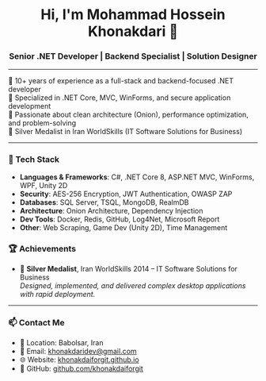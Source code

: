 <h1 align="center">Hi, I'm Mohammad Hossein Khonakdari 👋</h1>
<h3 align="center">Senior .NET Developer | Backend Specialist | Solution Designer</h3>

---

🔹 10+ years of experience as a full-stack and backend-focused .NET developer  
🔹 Specialized in .NET Core, MVC, WinForms, and secure application development  
🔹 Passionate about clean architecture (Onion), performance optimization, and problem-solving  
🔹 Silver Medalist in Iran WorldSkills (IT Software Solutions for Business)

---

### 🔧 Tech Stack

- **Languages & Frameworks**: C#, .NET Core 8, ASP.NET MVC, WinForms, WPF, Unity 2D  
- **Security**: AES-256 Encryption, JWT Authentication, OWASP ZAP  
- **Databases**: SQL Server, TSQL, MongoDB, RealmDB  
- **Architecture**: Onion Architecture, Dependency Injection  
- **Dev Tools**: Docker, Redis, GitHub, Log4Net, Microsoft Report  
- **Other**: Web Scraping, Game Dev (Unity 2D), Time Management

### 🏆 Achievements

- 🥈 **Silver Medalist**, Iran WorldSkills 2014 – IT Software Solutions for Business  
  _Designed, implemented, and delivered complex desktop applications with rapid deployment._

---

### 📫 Contact Me

- 📍 Location: Babolsar, Iran  
- 📧 Email: khonakdaridev@gmail.com  
- 🌐 Website: [khonakdaiforgit.github.io](https://khonakdaiforgit.github.io)  
- 💼 GitHub: [github.com/khonakdaiforgit](https://github.com/khonakdaiforgit)


